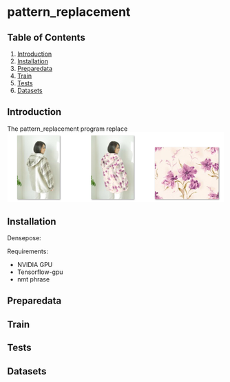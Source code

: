 pattern_replacement
===================

Table of Contents
-------------
1. [Introduction](#introduction)
2. [Installation](#installation)
3. [Preparedata](#preparedata)
3. [Train](#train)
4. [Tests](#tests)
5. [Datasets](#datasets)

Introduction
-------------
The pattern_replacement program replace  
![input](/data/demo_image/demo.png)

Installation
-------------
Densepose:
  
Requirements:
- NVIDIA GPU
- Tensorflow-gpu
- nmt phrase

Preparedata
-------------
Train
-------------
Tests
-------------
Datasets
-------------

